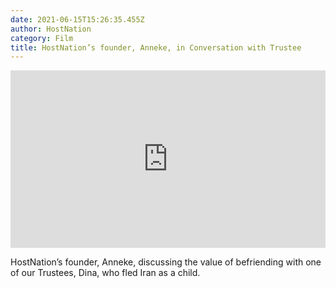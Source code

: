 ```yaml
---
date: 2021-06-15T15:26:35.455Z
author: HostNation
category: Film
title: HostNation’s founder, Anneke, in Conversation with Trustee
---
```

<div style="max-width:600px;margin:0 auto"><div style="position:relative;padding-bottom:56.25%"><iframe src="https://player.vimeo.com/video/360358161?title=0&amp;byline=0&amp;portrait=0" frameBorder="0" allowfullscreen="" style="position:absolute;top:0;left:0;width:100%;height:100%"></iframe></div></div>

HostNation’s founder, Anneke, discussing the value of befriending with one of our Trustees, Dina, who fled Iran as a child.